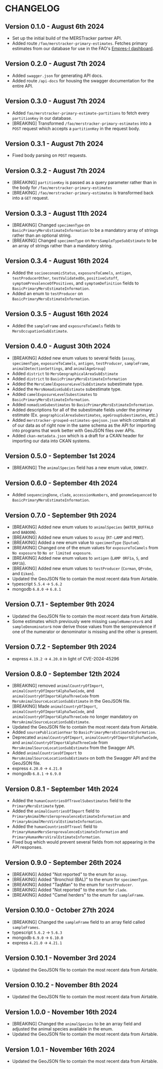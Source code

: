 # CHANGELOG

## Version 0.1.0 - August 6th 2024

- Set up the initial build of the MERSTracker partner API.
- Added route `/fao/merstracker-primary-estimates`. Fetches primary estimates from our database for use in the FAO's [Empres-I dashboard](https://empres-i.apps.fao.org).

## Version 0.2.0 - August 7th 2024

- Added `swagger.json` for generating API docs.
- Added route `/api-docs` for housing the swagger documentation for the entire API.

## Version 0.3.0 - August 7th 2024

- Added `fao/merstracker-primary-estimate-partitions` to fetch every `partitionKey` in our database.
- [BREAKING] Transformed `/fao/merstracker-primary-estimates` into a `POST` request which accepts a `partitionKey` in the request body.

## Version 0.3.1 - August 7th 2024

- Fixed body parsing on `POST` requests.

## Version 0.3.2 - August 7th 2024

- [BREAKING] `partitionKey` is passed as a query parameter rather than in the body for `/fao/merstracker-primary-estimates`
- [BREAKING] `/fao/merstracker-primary-estimates` is transformed back into a `GET` request.

## Version 0.3.3 - August 11th 2024

- [BREAKING] Changed `specimenType` on `BasicPrimaryMersEstimateInformation` to be a mandatory array of strings rather than an optional string.
- [BREAKING] Changed `specimenType` on `MersSampleTypeSubEstimate` to be an array of strings rather than a mandatory string.

## Version 0.3.4 - August 16th 2024

- Added the `socioeconomicStatus`, `exposureToCamels`, `antigen`, `testProducerOther`, `testValidatedOn`, `positiveCutoff`, `symptomPrevalenceOfPositives`, and `symptomDefinition` fields to `BasicPrimaryMersEstimateInformation`.
- Added an enum to `testProducer` on `BasicPrimaryMersEstimateInformation`.

## Version 0.3.5 - August 16th 2024

- Added the `sampleFrame` and `exposureToCamels` fields to `MersOccupationSubEstimate`.

## Version 0.4.0 - August 30th 2024

- [BREAKING] Added new enum values to several fields (`assay`, `specimenType`, `exposureToCamels`, `antigen`, `testProducer`, `sampleFrame`, `animalDetectionSettings`, and `animalAgeGroup`)
- Added `district` to `MersGeographicalAreaSubEstimate`
- Added `district` to `BasicPrimaryMersEstimateInformation`
- Added the `MersCamelExposureLevelSubEstimate` subestimate type.
- Added the `MersNomadismSubEstimate` subestimate type.
- Added `camelExposureLevelSubestimates` to `BasicPrimaryMersEstimateInformation`.
- Added `nomadismSubestimates` to `BasicPrimaryMersEstimateInformation`.
- Added descriptions for all of the subestimate fields under the primary estimate (Ex. `geographicalAreaSubestimates`, `ageGroupSubestimates`, etc.)
- Added `merstracker-grouped-estimates-geojson.json` which contains all of our data as of right now in the same schema as the API for importing into programs that work better with GeoJSON files over APIs.
- Added `ckan-metadata.json` which is a draft for a CKAN header for importing our data into CKAN systems.

## Version 0.5.0 - September 1st 2024

- [BREAKING] The `animalSpecies` field has a new enum value, `DONKEY`.

## Version 0.6.0 - September 4th 2024

- Added `sequencingDone`, `clade`, `accessionNumbers`, and `genomeSequenced` to `BasicPrimaryMersEstimateInformation`.

## Version 0.7.0 - September 9th 2024

- [BREAKING] Added new enum values to `animalSpecies` (`WATER_BUFFALO` and `BABOON`).
- [BREAKING] Added new enum values to `assay` (`RT-LAMP` and `PRNT`).
- [BREAKING] Added a new enum value to `specimenType` (`Sputum`).
- [BREAKING] Changed one of the enum values for `exposureToCamels` from `No exposure` to `No or limited exposure`.
- [BREAKING] Added new enum values to `antigen` (`LAMP ORF1a`, `S`, and `ORF1b`).
- [BREAKING] Added new enum values to `testProducer` (`Corman`, `QProbe`, and `Eiken`).
- Updated the GeoJSON file to contain the most recent data from Airtable.
- typescript `5.5.4` -> `5.6.2`
- mongodb `6.8.0` -> `6.8.1`

## Version 0.7.1 - September 9th 2024

- Updated the GeoJSON file to contain the most recent data from Airtable.
- Some estimates which previously were missing `sampleNumerator`s and `sampleDenominator`s now derive those values from the seroprevalence if one of the numerator or denominator is missing and the other is present.

## Version 0.7.2 - September 9th 2024

- express `4.19.2` -> `4.20.0` in light of CVE-2024-45296

## Version 0.8.0 - September 12th 2024

- [BREAKING] removed `animalCountryOfImport`, `animalCountryOfImportAlphaTwoCode`, and `animalCountryOfImportAlphaThreeCode` from `MersAnimalSourceLocationSubEstimate` in the GeoJSON file.
- [BREAKING] Made `animalCountryOfImport`, `animalCountryOfImportAlphaTwoCode`, and `animalCountryOfImportAlphaThreeCode` no longer mandatory on `MersAnimalSourceLocationSubEstimate`.
- Updated the GeoJSON file to contain the most recent data from Airtable.
- Added `sourcePublicationYear` to `BasicPrimaryMersEstimateInformation`.
- Deprecated `animalCountryOfImport`, `animalCountryOfImportAlphaTwoCode`, and `animalCountryOfImportAlphaThreeCode` from `MersAnimalSourceLocationSubEstimate` from the Swagger API.
- Added `animalCountriesOfImport` to `MersAnimalSourceLocationSubEstimate` on both the Swagger API and the GeoJSON file.
- express `4.20.0` -> `4.21.0`
- mongodb `6.8.1` -> `6.9.0`

## Version 0.8.1 - September 14th 2024

- Added the `humanCountriesOfTravelSubestimates` field to the `PrimaryMersEstimate` type.
- Added the `animalCountriesOfImport` field to `PrimaryAnimalMersSeroprevalenceEstimateInformation` and `PrimaryAnimalMersViralEstimateInformation`.
- Added the `humanCountriesOfTravel` field to `PrimaryHumanMersSeroprevalenceEstimateInformation` and `PrimaryHumanMersViralEstimateInformation`.
- Fixed bug which would prevent several fields from not appearing in the API responses.

## Version 0.9.0 - September 26th 2024

- [BREAKING] Added "Not reported" to the enum for `assay`.
- [BREAKING] Added "Bronchiol (BAL)" to the enum for `specimenType`.
- [BREAKING] Added "TaqMan" to the enum for `testProducer`.
- [BREAKING] Added "Not reported" to the enum for `clade`.
- [BREAKING] Added "Camel herders" to the enum for `sampleFrame`.

## Version 0.10.0 - October 27th 2024

- [BREAKING] Changed the `sampleFrame` field to an array field called `sampleFrames`.
- typescript `5.6.2` -> `5.6.3`
- mongodb `6.9.0` -> `6.10.0`
- express `4.21.0` -> `4.21.1`

## Version 0.10.1 - November 3rd 2024

- Updated the GeoJSON file to contain the most recent data from Airtable.

## Version 0.10.2 - November 8th 2024

- Updated the GeoJSON file to contain the most recent data from Airtable.

## Version 1.0.0 - November 16th 2024

- [BREAKING] Changed the `animalSpecies` to be an array field and adjusted the animal species available in the enum.
- Updated the GeoJSON file to contain the most recent data from Airtable.

## Version 1.0.1 - November 16th 2024

- Updated the GeoJSON file to contain the most recent data from Airtable.